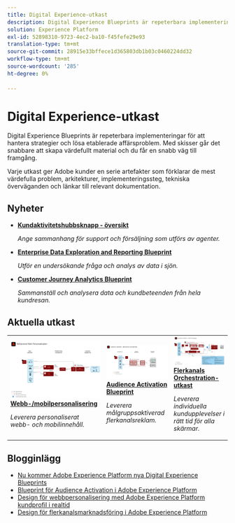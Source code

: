 ```yaml
---
title: Digital Experience-utkast
description: Digital Experience Blueprints är repeterbara implementeringar för att hantera strategier och lösa etablerade affärsproblem. De förkortar time-to-value och ger en snabb väg till framgång.
solution: Experience Platform
exl-id: 52898310-9723-4ec2-ba10-f45fefe29e93
translation-type: tm+mt
source-git-commit: 28915e33bffece1d365803db1b03c0460224dd32
workflow-type: tm+mt
source-wordcount: '285'
ht-degree: 0%

---
```


# Digital Experience-utkast

Digital Experience Blueprints är repeterbara implementeringar för att hantera strategier och lösa etablerade affärsproblem. Med skisser går det snabbare att skapa värdefullt material och du får en snabb väg till framgång.

Varje utkast ger Adobe kunder en serie artefakter som förklarar de mest värdefulla problem, arkitekturer, implementeringssteg, tekniska överväganden och länkar till relevant dokumentation.

## Nyheter

* **[Kundaktivitetshubbsknapp - översikt](/help/blueprints/audience-activation/customer-activity.md)**

   *Ange sammanhang för support och försäljning som utförs av agenter.*
* **[Enterprise Data Exploration and Reporting Blueprint](/help/blueprints/data-exploration/overview.md)**

   *Utför en undersökande fråga och analys av data i sjön.*
* **[Customer Journey Analytics Blueprint](/help/blueprints/customer-journey-analytics/overview.md)**

   *Sammanställ och analysera data och kundbeteenden från hela kundresan. &#x200B;*

## Aktuella utkast

<table style="table-layout:fixed">
<tr>
  <td>
    <a href="https://experienceleague.adobe.com/docs/blueprints-learn/architecture/web-personalization/overview.html"><img alt="miniatyrbild för Web Personalization-plan" src="web-personalization/assets/personalization.svg" /></a>
    <div><a href="https://experienceleague.adobe.com/docs/blueprints-learn/architecture/web-personalization/overview.html"><strong>Webb-/mobilpersonalisering</strong></a></div>
    <p><em>Leverera personaliserat webb- och mobilinnehåll.</em></p>
  </td>
  <td>
    <a href="https://experienceleague.adobe.com/docs/blueprints-learn/architecture/audience-activation/overview.html"><img alt="miniatyrbild för ritningen "Audience Activation"" src="audience-activation/assets/aam.svg" /></a>
    <div><a href="https://experienceleague.adobe.com/docs/blueprints-learn/architecture/audience-activation/overview.html"><strong>Audience Activation Blueprint</strong></a></div>
    <p><em>Leverera målgruppsaktiverad flerkanalsreklam.</em></p>
  </td>
  <td>
    <a href="https://experienceleague.adobe.com/docs/blueprints-learn/architecture/multi-channel-message-orchestration/overview.html"><img alt="miniatyrbild för 'Multi-channel Orchestration-plan'" src="multi-channel-message-orchestration/assets/aepbatch.svg" /></a>
    <div><a href="https://experienceleague.adobe.com/docs/blueprints-learn/architecture/multi-channel-message-orchestration/overview.html"><strong>Flerkanals Orchestration-utkast</strong></a></div>
    <p><em>Leverera individuella kundupplevelser i rätt tid för alla skärmar.</em></p>
  </td>
</tr>
</table>


## Blogginlägg

* [Nu kommer Adobe Experience Platform nya Digital Experience Blueprints](https://medium.com/adobetech/introducing-adobe-experience-platforms-new-digital-experience-blueprints-93a6b5f5da7c)
* [Blueprint för Audience Activation i Adobe Experience Platform](https://medium.com/adobetech/a-blueprint-for-audience-activation-in-adobe-experience-platform-b2b30fae90fd)
* [Design för webbpersonalisering med Adobe Experience Platform kundprofil i realtid](https://medium.com/adobetech/blueprint-for-web-personalization-using-adobe-experience-platform-real-time-customer-profile-fef2ce7a4b2f)
* [Design för flerkanalsmarknadsföring i Adobe Experience Platform](https://medium.com/adobetech/blueprint-for-multi-channel-orchestration-in-adobe-experience-platform-c68317e94184)
